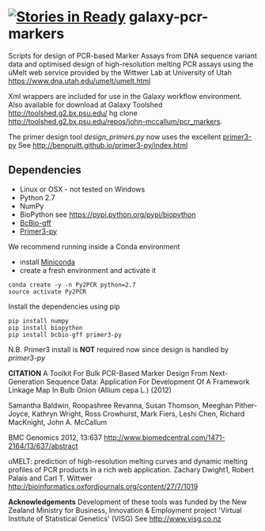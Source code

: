 [![Stories in Ready](https://badge.waffle.io/cfljam/galaxy-pcr-markers.png?label=ready&title=Ready)](https://waffle.io/cfljam/galaxy-pcr-markers)
galaxy-pcr-markers
==================

Scripts for design of PCR-based Marker Assays from DNA sequence variant data and optimised design of high-resolution melting PCR assays using the uMelt web service provided by the Wittwer Lab at University of Utah https://www.dna.utah.edu/umelt/umelt.html

Xml wrappers are included for use in the  Galaxy  workflow environment.
Also available for download at Galaxy Toolshed http://toolshed.g2.bx.psu.edu/
hg clone http://toolshed.g2.bx.psu.edu/repos/john-mccallum/pcr_markers.

The primer design tool *design_primers.py*  now uses the excellent [primer3-py](https://github.com/benpruitt/primer3-py) See  http://benpruitt.github.io/primer3-py/index.html

Dependencies
------------
- Linux or OSX - not tested on Windows 
- Python 2.7
- NumPy
- BioPython see https://pypi.python.org/pypi/biopython
- [BcBio-gff](https://github.com/chapmanb/bcbb/tree/master/gff)
- [Primer3-py](https://github.com/benpruitt/primer3-py)

We recommend running inside a Conda environment

- install [Miniconda]()
- create a fresh environment and activate it

```
conda create -y -n Py2PCR python=2.7
source activate Py2PCR
```
Install the dependencies using pip

```
pip install numpy
pip install biopython
pip install bcbio-gff primer3-py
```
N.B. Primer3 install is **NOT** required now since design is handled by *primer3-py*


**CITATION**
A Toolkit For Bulk PCR-Based Marker Design From Next-Generation Sequence Data: Application For Development Of A Framework Linkage Map In Bulb Onion (Allium cepa L.) (2012)

Samantha Baldwin, Roopashree Revanna, Susan Thomson, Meeghan Pither-Joyce, Kathryn Wright, Ross Crowhurst, Mark Fiers, Leshi Chen, Richard MacKnight, John A. McCallum

BMC Genomics 2012, 13:637  http://www.biomedcentral.com/1471-2164/13/637/abstract

uMELT: prediction of high-resolution melting curves and dynamic melting profiles of PCR products in a rich web application.
Zachary Dwight1, Robert Palais and Carl T. Wittwer http://bioinformatics.oxfordjournals.org/content/27/7/1019

**Acknowledgements**
Development of these tools was funded by the New Zealand Ministry for Business, Innovation & Employment project 'Virtual Institute of Statistical Genetics' (VISG)
See http://www.visg.co.nz
